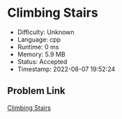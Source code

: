 # Climbing Stairs

- Difficulty: Unknown
- Language: cpp
- Runtime: 0 ms
- Memory: 5.9 MB
- Status: Accepted
- Timestamp: 2022-08-07 19:52:24

## Problem Link
[Climbing Stairs](https://leetcode.com/problems/climbing-stairs)

